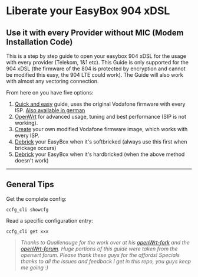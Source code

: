 # Liberate your EasyBox 904 xDSL
## Use it with every Provider without MIC (Modem Installation Code)

This is a step by step guide to open your easybox 904 xDSL for the usage with every provider (Telekom, 1&1 etc). This Guide is only supported for the 904 xDSL (the firmware of the 804 is protected by encryption and cannot be modified this easy, the 904 LTE could work). The Guide will also work with almost any vectoring connection.

From here on you have five options:

1. [Quick and easy](https://github.com/majuss/easybox904/blob/master/guides/simple.md) guide, uses the original Vodafone firmware with every ISP. [Also available in german](https://github.com/majuss/easybox904/blob/master/guides/german.md)
2. [OpenWrt](https://github.com/majuss/easybox904/blob/master/guides/openwrt.md) for advanced usage, tuning and best performance (SIP is not working).
3. [Create](https://github.com/majuss/easybox904/blob/master/guides/create.md) your own modified Vodafone firmware image, which works with every ISP.
4. [Debrick](https://github.com/majuss/easybox904/blob/master/guides/softbrick.md) your EasyBox when it's softbricked (always use this first when brickage occurs)
5. [Debrick](https://github.com/majuss/easybox904/blob/master/guides/hardbrick.md) your EasyBox when it's hardbricked (when the above method doesn't work)

---

## General Tips

Get the complete config:
```
ccfg_cli showcfg
```
Read a specific configuration entry:
```
ccfg_cli get xxx
```

>*Thanks to Quallenauge for the work over at his [openWrt-fork](https://github.com/Quallenauge/Easybox-904-XDSL) and the [openWrt-forum](https://forum.openwrt.org/viewtopic.php?id=44676). Huge portions of this guide were taken from the openwrt forum. Please thank these guys for the affords! Specials thanks to all the issues and feedback I get in this repo, you guys keep me going :)*